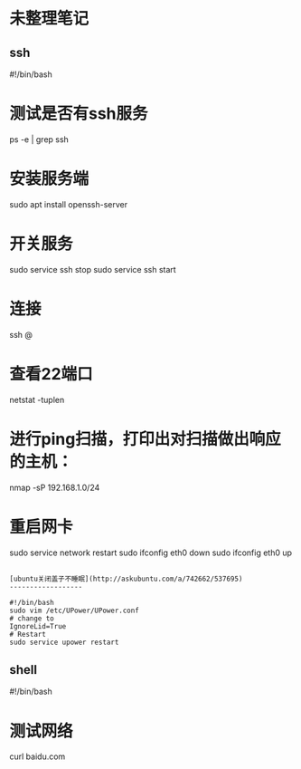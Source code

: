 未整理笔记
=========

ssh
----

#!/bin/bash
# 测试是否有ssh服务
ps -e | grep ssh

# 安装服务端
sudo apt install openssh-server

# 开关服务
sudo service ssh stop
sudo service ssh start

# 连接
ssh <user>@<host>

# 查看22端口
netstat -tuplen

# 进行ping扫描，打印出对扫描做出响应的主机：　
nmap -sP 192.168.1.0/24

# 重启网卡
sudo service network restart
sudo ifconfig eth0 down
sudo ifconfig eth0 up

```

[ubuntu关闭盖子不睡眠](http://askubuntu.com/a/742662/537695)
------------------

#!/bin/bash
sudo vim /etc/UPower/UPower.conf
# change to
IgnoreLid=True
# Restart
sudo service upower restart
```

shell
-----

#!/bin/bash
# 测试网络
curl baidu.com
```
